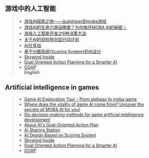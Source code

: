 ## 游戏中的人工智能  

>* [游戏AI探索之旅——从alphago到moba游戏](https://www.cnblogs.com/qcloud1001/p/9511640.html)  
>* [游戏AI的生命力源自哪里？为你揭开MOBA AI的秘密！](https://www.cnblogs.com/qcloud1001/p/9214270.html)  
>* [游戏人工智能开发之6种决策方法](https://www.gameres.com/467913.html)  
>* [关于AI的目标导向型行动计划](http://gamerboom.com/archives/83622)  
>* [AI分享站](http://www.aisharing.com/)  
>* [基于分数系统(Scoring System)的AI设计](http://www.aisharing.com/archives/42)  
>* [Skywind Inside](http://www.skywind.me/blog/)  
>* [Goal Oriented Action Planning for a Smarter AI](https://gamedevelopment.tutsplus.com/tutorials/goal-oriented-action-planning-for-a-smarter-ai--cms-20793)  
>* [GOAP](http://alumni.media.mit.edu/~jorkin/goap.html)  
**English**
## Artificial intelligence in games

>* [Game AI Exploration Tour - From alphago to moba game](https://www.cnblogs.com/qcloud1001/p/9511640.html)
>* [Where does the vitality of game AI come from? Uncover the secrets of MOBA AI for you! ](https://www.cnblogs.com/qcloud1001/p/9214270.html)
>* [Six decision-making methods for game artificial intelligence development](https://www.gameres.com/467913.html)
>* [About AI's Goal-Oriented Action Plan](http://gamerboom.com/archives/83622)
>* [AI Sharing Station](http://www.aisharing.com/)
>* [AI Design Based on Scoring System](http://www.aisharing.com/archives/42)
>* [Skywind Inside](http://www.skywind.me/blog/)
>* [Goal Oriented Action Planning for a Smarter AI](https://gamedevelopment.tutsplus.com/tutorials/goal-oriented-action-planning-for-a-smarter-ai--cms-20793)
>* [GOAP](http://alumni.media.mit.edu/~jorkin/goap.html)
